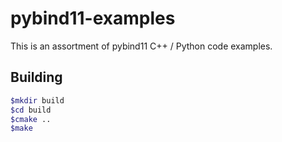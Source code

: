 # pybind11-examples
This is an assortment of pybind11 C++ / Python code examples.


## Building

```bash
$mkdir build
$cd build
$cmake ..
$make
```

